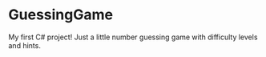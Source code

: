 # GuessingGame

My first C# project! Just a little number guessing game with difficulty levels and hints.
